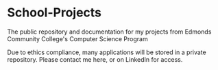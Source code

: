 # School-Projects
The public repository and documentation for my projects from Edmonds Community College's Computer Science Program

Due to ethics compliance, many applications will be stored in a private repository. Please contact me here, or on LinkedIn for access.
